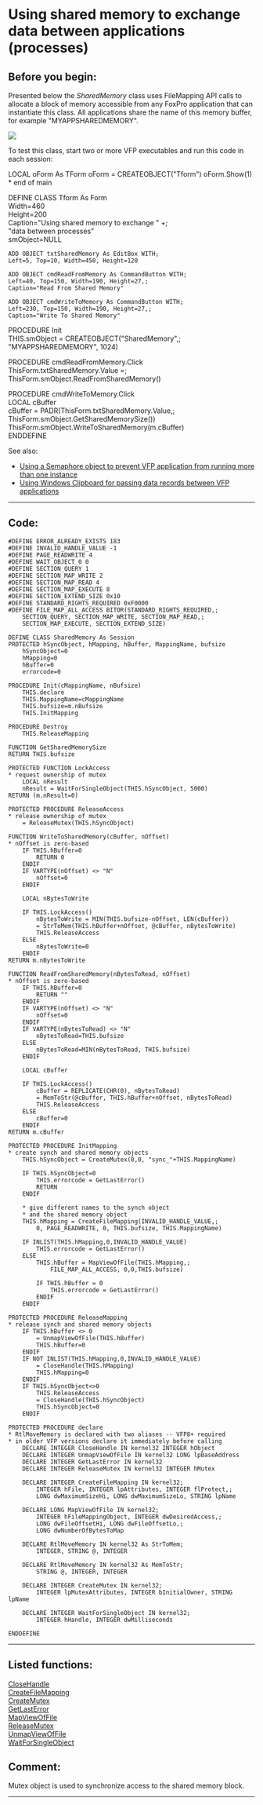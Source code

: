 <link rel="stylesheet" type="text/css" href="../css/win32api.css">  
<link rel="stylesheet" href="https://cdnjs.cloudflare.com/ajax/libs/font-awesome/4.7.0/css/font-awesome.min.css">

# Using shared memory to exchange data between applications (processes)

## Before you begin:
Presented below the *SharedMemory* class uses FileMapping API calls to allocate a block of memory accessible from any FoxPro application that can instantiate this class. All applications share the name of this memory buffer, for example "MYAPPSHAREDMEMORY".  

![](../images/sharedmemory.png)  

To test this class, start two or more VFP executables and run this code in each session:  

<div class=precode>LOCAL oForm As TForm  
oForm = CREATEOBJECT("Tform")  
oForm.Show(1)  
* end of main  

DEFINE CLASS Tform As Form  
	Width=460  
	Height=200  
	Caption="Using shared memory to exchange " +;  
		"data between processes"  
	smObject=NULL  

	ADD OBJECT txtSharedMemory As EditBox WITH;  
	Left=5, Top=10, Width=450, Height=120  

	ADD OBJECT cmdReadFromMemory As CommandButton WITH;  
	Left=40, Top=150, Width=190, Height=27,;  
	Caption="Read From Shared Memory"  

	ADD OBJECT cmdWriteToMemory As CommandButton WITH;  
	Left=230, Top=150, Width=190, Height=27,;  
	Caption="Write To Shared Memory"  

PROCEDURE Init  
	THIS.smObject = CREATEOBJECT("SharedMemory",;  
		"MYAPPSHAREDMEMORY", 1024)  

PROCEDURE cmdReadFromMemory.Click  
	ThisForm.txtSharedMemory.Value =;  
		ThisForm.smObject.ReadFromSharedMemory()  

PROCEDURE cmdWriteToMemory.Click  
	LOCAL cBuffer  
	cBuffer = PADR(ThisForm.txtSharedMemory.Value,;  
		ThisForm.smObject.GetSharedMemorySize())  
	ThisForm.smObject.WriteToSharedMemory(m.cBuffer)  
ENDDEFINE  
</div>  
See also:

* [Using a Semaphore object to prevent VFP application from running more than one instance](sample_147.md)  
* [Using Windows Clipboard for passing data records between VFP applications](sample_346.md)  
  
***  


## Code:
```foxpro  
#DEFINE ERROR_ALREADY_EXISTS 183
#DEFINE INVALID_HANDLE_VALUE -1
#DEFINE PAGE_READWRITE 4
#DEFINE WAIT_OBJECT_0 0
#DEFINE SECTION_QUERY 1
#DEFINE SECTION_MAP_WRITE 2
#DEFINE SECTION_MAP_READ 4
#DEFINE SECTION_MAP_EXECUTE 8
#DEFINE SECTION_EXTEND_SIZE 0x10
#DEFINE STANDARD_RIGHTS_REQUIRED 0xF0000
#DEFINE FILE_MAP_ALL_ACCESS BITOR(STANDARD_RIGHTS_REQUIRED,;
	SECTION_QUERY, SECTION_MAP_WRITE, SECTION_MAP_READ,;
	SECTION_MAP_EXECUTE, SECTION_EXTEND_SIZE)

DEFINE CLASS SharedMemory As Session
PROTECTED hSyncObject, hMapping, hBuffer, MappingName, bufsize
	hSyncObject=0
	hMapping=0
	hBuffer=0
	errorcode=0

PROCEDURE Init(cMappingName, nBufsize)
	THIS.declare
	THIS.MappingName=cMappingName
	THIS.bufsize=m.nBufsize
	THIS.InitMapping

PROCEDURE Destroy
	THIS.ReleaseMapping

FUNCTION GetSharedMemorySize
RETURN THIS.bufsize

PROTECTED FUNCTION LockAccess
* request ownership of mutex
	LOCAL nResult
	nResult = WaitForSingleObject(THIS.hSyncObject, 5000)
RETURN (m.nResult=0)

PROTECTED PROCEDURE ReleaseAccess
* release ownership of mutex
	= ReleaseMutex(THIS.hSyncObject)

FUNCTION WriteToSharedMemory(cBuffer, nOffset)
* nOffset is zero-based
	IF THIS.hBuffer=0
		RETURN 0
	ENDIF
	IF VARTYPE(nOffset) <> "N"
		nOffset=0
	ENDIF

	LOCAL nBytesToWrite

	IF THIS.LockAccess()
		nBytesToWrite = MIN(THIS.bufsize-nOffset, LEN(cBuffer))
		= StrToMem(THIS.hBuffer+nOffset, @cBuffer, nBytesToWrite)
		THIS.ReleaseAccess
	ELSE
		nBytesToWrite=0
	ENDIF
RETURN m.nBytesToWrite

FUNCTION ReadFromSharedMemory(nBytesToRead, nOffset)
* nOffset is zero-based
	IF THIS.hBuffer=0
		RETURN ""
	ENDIF
	IF VARTYPE(nOffset) <> "N"
		nOffset=0
	ENDIF
	IF VARTYPE(nBytesToRead) <> "N"
		nBytesToRead=THIS.bufsize
	ELSE
		nBytesToRead=MIN(nBytesToRead, THIS.bufsize)
	ENDIF

	LOCAL cBuffer

	IF THIS.LockAccess()
		cBuffer = REPLICATE(CHR(0), nBytesToRead)
		= MemToStr(@cBuffer, THIS.hBuffer+nOffset, nBytesToRead)
		THIS.ReleaseAccess
	ELSE
		cBuffer=0
	ENDIF
RETURN m.cBuffer

PROTECTED PROCEDURE InitMapping
* create synch and shared memory objects
	THIS.hSyncObject = CreateMutex(0,0, "sync_"+THIS.MappingName)

	IF THIS.hSyncObject=0
		THIS.errorcode = GetLastError()
		RETURN
	ENDIF

	* give different names to the synch object
	* and the shared memory object
	THIS.hMapping = CreateFileMapping(INVALID_HANDLE_VALUE,;
		0, PAGE_READWRITE, 0, THIS.bufsize, THIS.MappingName)

	IF INLIST(THIS.hMapping,0,INVALID_HANDLE_VALUE)
		THIS.errorcode = GetLastError()
	ELSE
		THIS.hBuffer = MapViewOfFile(THIS.hMapping,;
			FILE_MAP_ALL_ACCESS, 0,0,THIS.bufsize)

		IF THIS.hBuffer = 0
			THIS.errorcode = GetLastError()
		ENDIF
	ENDIF

PROTECTED PROCEDURE ReleaseMapping
* release synch and shared memory objects
	IF THIS.hBuffer <> 0
		= UnmapViewOfFile(THIS.hBuffer)
		THIS.hBuffer=0
	ENDIF
	IF NOT INLIST(THIS.hMapping,0,INVALID_HANDLE_VALUE)
		= CloseHandle(THIS.hMapping)
		THIS.hMapping=0
	ENDIF
	IF THIS.hSyncObject<>0
		THIS.ReleaseAccess
		= CloseHandle(THIS.hSyncObject)
		THIS.hSyncObject=0
	ENDIF

PROTECTED PROCEDURE declare
* RtlMoveMemory is declared with two aliases -- VFP8+ required
* in older VFP versions declare it immediately before calling
	DECLARE INTEGER CloseHandle IN kernel32 INTEGER hObject
	DECLARE INTEGER UnmapViewOfFile IN kernel32 LONG lpBaseAddress
	DECLARE INTEGER GetLastError IN kernel32
	DECLARE INTEGER ReleaseMutex IN kernel32 INTEGER hMutex

	DECLARE INTEGER CreateFileMapping IN kernel32;
		INTEGER hFile, INTEGER lpAttributes, INTEGER flProtect,;
		LONG dwMaximumSizeHi, LONG dwMaximumSizeLo, STRING lpName

	DECLARE LONG MapViewOfFile IN kernel32;
		INTEGER hFileMappingObject, INTEGER dwDesiredAccess,;
		LONG dwFileOffsetHi, LONG dwFileOffsetLo,;
		LONG dwNumberOfBytesToMap

	DECLARE RtlMoveMemory IN kernel32 As StrToMem;
		INTEGER, STRING @, INTEGER

	DECLARE RtlMoveMemory IN kernel32 As MemToStr;
		STRING @, INTEGER, INTEGER

	DECLARE INTEGER CreateMutex IN kernel32;
		INTEGER lpMutexAttributes, INTEGER bInitialOwner, STRING lpName

	DECLARE INTEGER WaitForSingleObject IN kernel32;
		INTEGER hHandle, INTEGER dwMilliseconds

ENDDEFINE  
```  
***  


## Listed functions:
[CloseHandle](../libraries/kernel32/CloseHandle.md)  
[CreateFileMapping](../libraries/kernel32/CreateFileMapping.md)  
[CreateMutex](../libraries/kernel32/CreateMutex.md)  
[GetLastError](../libraries/kernel32/GetLastError.md)  
[MapViewOfFile](../libraries/kernel32/MapViewOfFile.md)  
[ReleaseMutex](../libraries/kernel32/ReleaseMutex.md)  
[UnmapViewOfFile](../libraries/kernel32/UnmapViewOfFile.md)  
[WaitForSingleObject](../libraries/kernel32/WaitForSingleObject.md)  

## Comment:
Mutex object is used to synchronize access to the shared memory block.  
  
***  


